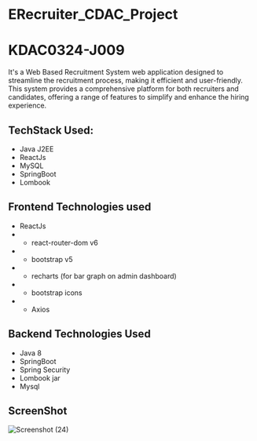 # ERecruiter_CDAC_Project

# KDAC0324-J009

It's a Web Based Recruitment System web application designed to streamline the recruitment process, making it efficient and user-friendly. This system provides a comprehensive platform for both recruiters and candidates, offering a range of features to simplify and enhance the hiring experience.


## TechStack Used:
- Java J2EE
- ReactJs
- MySQL
- SpringBoot
- Lombook


## Frontend Technologies used
- ReactJs
- - react-router-dom v6
- - bootstrap v5
- - recharts (for bar graph on admin dashboard)
- - bootstrap icons
- - Axios

## Backend Technologies Used
- Java 8
- SpringBoot
- Spring Security
- Lombook jar
- Mysql

## ScreenShot 
![Screenshot (24)](https://github.com/user-attachments/assets/11ae091c-c6c6-43c1-b86b-ae74d60e7dde)
